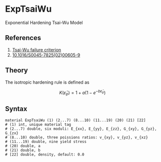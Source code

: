 # ExpTsaiWu

Exponential Hardening Tsai-Wu Model

## References

1. [Tsai-Wu failure criterion](https://en.wikipedia.org/wiki/Tsai%E2%80%93Wu_failure_criterion)
2. [10.1016/S0045-7825(02)00605-9](https://doi.org/10.1016/S0045-7825(02)00605-9)

## Theory

The isotropic hardening rule is defined as

$$
K(\bar\varepsilon_p)=1+a(1-e^{-b\bar\varepsilon_p})
$$

## Syntax

```
material ExpTsaiWu (1) (2...7) (8...10) (11...19) (20) (21) [22]
# (1) int, unique material tag
# (2...7) double, six moduli: E_{xx}, E_{yy}, E_{zz}, G_{xy}, G_{yz}, G_{zx}
# (8...10) double, three poissions ratios: v_{xy}, v_{yz}, v_{xz}
# (11...19) double, nine yield stress
# (20) double, a
# (21) double, b
# [22] double, density, default: 0.0
```
